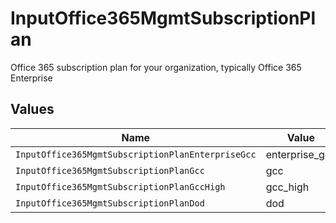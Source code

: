 # InputOffice365MgmtSubscriptionPlan

Office 365 subscription plan for your organization, typically Office 365 Enterprise


## Values

| Name                                              | Value                                             |
| ------------------------------------------------- | ------------------------------------------------- |
| `InputOffice365MgmtSubscriptionPlanEnterpriseGcc` | enterprise_gcc                                    |
| `InputOffice365MgmtSubscriptionPlanGcc`           | gcc                                               |
| `InputOffice365MgmtSubscriptionPlanGccHigh`       | gcc_high                                          |
| `InputOffice365MgmtSubscriptionPlanDod`           | dod                                               |